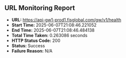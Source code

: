 ## URL Monitoring Report

- **URL:** https://api-gw1-prod1.fisglobal.com/gw/v1/health
- **Start Time:** 2025-06-07T21:08:46.221052
- **End Time:** 2025-06-07T21:08:46.484138
- **Total Time Taken:** 0.263086 seconds
- **HTTP Status Code:** 200
- **Status:** Success
- **Failure Reason:** N/A
